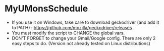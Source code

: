 # MyUMonsSchedule
- If you use it on Windows, take care to download geckodriver (and add it to PATH) : https://github.com/mozilla/geckodriver/releases
- You must modify the script to CHANGE the global vars.
- DON'T FORGET to change your Gmail/Google config. There are only 2 easy steps to do.
(Version not already tested on Linux distributions)
